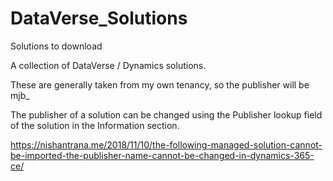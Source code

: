 # DataVerse_Solutions
Solutions to download

A collection of DataVerse / Dynamics solutions.

These are generally taken from my own tenancy, so the publisher will be mjb_

The publisher of a solution can be changed using the  Publisher lookup field of the solution in the Information section.

https://nishantrana.me/2018/11/10/the-following-managed-solution-cannot-be-imported-the-publisher-name-cannot-be-changed-in-dynamics-365-ce/
